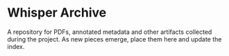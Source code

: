 # Whisper Archive

A repository for PDFs, annotated metadata and other artifacts collected during
the project. As new pieces emerge, place them here and update the index.
